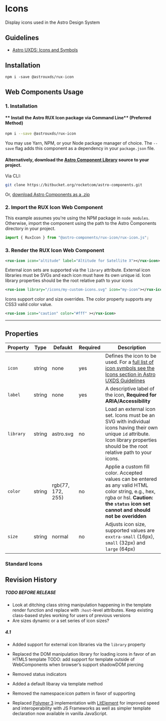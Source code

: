 # Icons

Display icons used in the Astro Design System

## Guidelines

- [Astro UXDS: Icons and Symbols](https://astrouxds.com/ui-components/icons-and-symbols)

## Installation

`npm i -save @astrouxds/rux-icon`

## Web Components Usage

### 1. Installation

#### ** Install the Astro RUX Icon package via Command Line** (Preferred Method)

```sh
npm i --save @astrouxds/rux-icon
```

You may use Yarn, NPM, or your Node package manager of choice. The `--save` flag adds this component as a dependency in your `package.json` file.

#### **Alternatively**, download the [Astro Component Library](https://bitbucket.org/rocketcom/astro-components/src/master/) source to your project.

Via CLI:

```sh
git clone https://bitbucket.org/rocketcom/astro-components.git
```

Or, [download Astro Components as a .zip](https://bitbucket.org/rocketcom/astro-components/get/master.zip)

### 2. Import the RUX Icon Web Component

This example assumes you're using the NPM package in `node_modules`. Otherwise, import the component using the path to the Astro Components directory in your project.

```javascript
import { RuxIcon } from "@astro-components/rux-icon/rux-icon.js";
```

### 3. Render the RUX Icon Web Component

```xml
<rux-icon icon="altitude" label="Altitude for Satellite X"></rux-icon>
```

External icon sets are supported via the `library` attribute. External icon libraries must be SVGs and each icon must have its own unique id. Icon library properties should be the root relative path to your icons

```xml
<rux-icon library="/icons/my-custom-icons.svg" icon="my-icon"></rux-icon>

```

Icons support color and size overrides. The color property supports any CSS3 valid color value.

```xml
<rux-icon icon="caution" color="#fff" ></rux-icon>
```

---

## Properties

| Property  | Type   | Defaukt           | Required | Description                                                                                                                                                                              |
| --------- | ------ | ----------------- | -------- | ---------------------------------------------------------------------------------------------------------------------------------------------------------------------------------------- |
| `icon`    | string | none              | yes      | Defines the icon to be used. For a [full list of icon symbols see the Icons section in Astro UXDS Guidelines](https://astrouxds.com/library/icons-and-symbols)                           |
| `label`   | string | none              | yes      | A descriptive label of the icon, **Required for ARIA/Accessibility**                                                                                                                     |
| `library` | string | astro.svg         | no       | Load an external icon set. Icons must be an SVG with individual icons having their own unique `id` attribute. Icon library properties should be the root relative path to your icons.    |
| `color`   | string | rgb(77, 172, 255) | no       | Applie a custom fill color. Accepted values can be entered as any valid HTML color string, e.g., hex, rgba or hsl. **Caution: the `status` icon set cannot and should not be overidden** |
| `size`    | string | normal            | no       | Adjusts icon size, supported values are `exxtra-small` (16px), `small` (32px) and `large` (64px)                                                                                         |

### Standard Icons

## Revision History

##### **TODO BEFORE RELEASE**

- Look at ditching class string manipulation happening in the template render function and replace with `:host`-level attributes. Keep existing class-based styles working for users of previous versions
- Are sizes dynamic or a set series of icon sizes?

##### **4.1**

- Added support for external icon libraries via the `library` property
- Replaced the DOM manipulation library for loading icons in favor of an HTML5 template TODO: add support for template outside of WebComponents when browser’s support shadowDOM piercing
- Removed status indicators
- Added a default libaray via template method
- Removed the namespace:icon pattern in favor of supporting

- Replaced [Polymer 3](https://www.polymer-project.org) implementation with [LitElement](https://lit-element.polymer-project.org/) for improved speed and interoperability with JS Frameworks as well as simpler template declaration now available in vanilla JavaScript.
